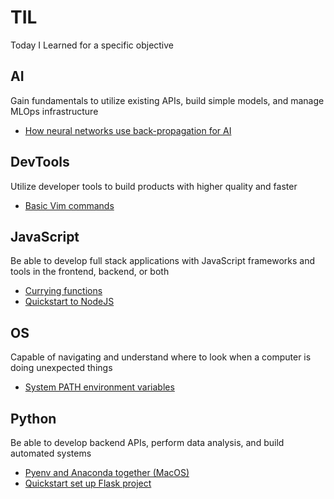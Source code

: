 # TIL
Today I Learned for a specific objective
## AI
Gain fundamentals to utilize existing APIs, build simple models, and manage MLOps infrastructure 
- [How neural networks use back-propagation for AI](https://github.com/linnalihe/til/blob/main/tech/AI/How%20neural%20networks%20use%20back-propagation%20for%20AI.md)

## DevTools
Utilize developer tools to build products with higher quality and faster
- [Basic Vim commands](https://github.com/linnalihe/til/blob/main/tech/DevTools/Basic%20Vim%20commands.md)

## JavaScript
Be able to develop full stack applications with JavaScript frameworks and tools in the frontend, backend, or both
- [Currying functions](https://github.com/linnalihe/til/blob/main/tech/JavaScript/Currying%20functions.md)
- [Quickstart to NodeJS](https://github.com/linnalihe/til/blob/main/tech/JavaScript/Quickstart%20NodeJS.md)

## OS
Capable of navigating and understand where to look when a computer is doing unexpected things
- [System PATH environment variables](https://github.com/linnalihe/til/blob/main/tech/OS/System%20PATH%20environment%20variables.md)

## Python
Be able to develop backend APIs, perform data analysis, and build automated systems
- [Pyenv and Anaconda together (MacOS)](https://github.com/linnalihe/til/blob/main/tech/Python/Pyenv%20and%20Anaconda%20together%20(MacOS).md)
- [Quickstart set up Flask project](https://github.com/linnalihe/til/blob/main/tech/Python/Quickstart%20Flask.md)